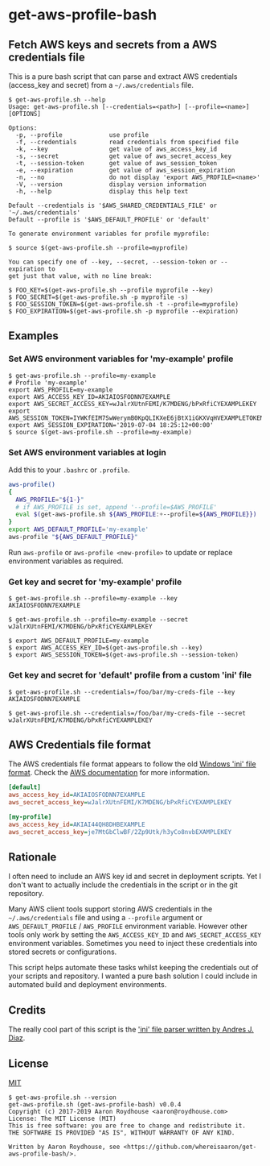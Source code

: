 # get-aws-profile-bash

<!--
![Release](https://img.shields.io/github/release/whereisaaron/get-aws-profile-bash.svg)
-->

## Fetch AWS keys and secrets from a AWS credentials file

This is a pure bash script that can parse and extract AWS credentials (access_key and secret) from a `~/.aws/credentials` file.

```console
$ get-aws-profile.sh --help
Usage: get-aws-profile.sh [--credentials=<path>] [--profile=<name>] [OPTIONS]

Options:
  -p, --profile             use profile
  -f, --credentials         read credentials from specified file
  -k, --key                 get value of aws_access_key_id
  -s, --secret              get value of aws_secret_access_key
  -t, --session-token       get value of aws_session_token
  -e, --expiration          get value of aws_session_expiration
  -n, --no                  do not display 'export AWS_PROFILE=<name>'
  -V, --version             display version information
  -h, --help                display this help text

Default --credentials is '$AWS_SHARED_CREDENTIALS_FILE' or '~/.aws/credentials'
Default --profile is '$AWS_DEFAULT_PROFILE' or 'default'

To generate environment variables for profile myprofile:

$ source $(get-aws-profile.sh --profile=myprofile)

You can specify one of --key, --secret, --session-token or --expiration to
get just that value, with no line break:

$ FOO_KEY=$(get-aws-profile.sh --profile myprofile --key)
$ FOO_SECRET=$(get-aws-profile.sh -p myprofile -s)
$ FOO_SESSION_TOKEN=$(get-aws-profile.sh -t --profile=myprofile)
$ FOO_EXPIRATION=$(get-aws-profile.sh -p myprofile --expiration)

```

## Examples

### Set AWS environment variables for 'my-example' profile

```console
$ get-aws-profile.sh --profile=my-example
# Profile 'my-example'
export AWS_PROFILE=my-example
export AWS_ACCESS_KEY_ID=AKIAIOSFODNN7EXAMPLE
export AWS_SECRET_ACCESS_KEY=wJalrXUtnFEMI/K7MDENG/bPxRfiCYEXAMPLEKEY
export AWS_SESSION_TOKEN=IYWKfEIM7SwWerymB0KpQLIKXeE6jBtX1iGKXVqHVEXAMPLETOKEN
export AWS_SESSION_EXPIRATION='2019-07-04 18:25:12+00:00'
$ source $(get-aws-profile.sh --profile=my-example)
```

### Set AWS environment variables at login

Add this to your `.bashrc` or `.profile`.

```bash
aws-profile()
{
  AWS_PROFILE="${1-}"
  # if AWS_PROFILE is set, append '--profile=$AWS_PROFILE'
  eval $(get-aws-profile.sh ${AWS_PROFILE:+--profile=${AWS_PROFILE}})
}
export AWS_DEFAULT_PROFILE='my-example'
aws-profile "${AWS_DEFAULT_PROFILE}"
```

Run `aws-profile` or `aws-profile <new-profile>` to update or replace environment variables as required.

### Get key and secret for 'my-example' profile

```console
$ get-aws-profile.sh --profile=my-example --key
AKIAIOSFODNN7EXAMPLE

$ get-aws-profile.sh --profile=my-example --secret
wJalrXUtnFEMI/K7MDENG/bPxRfiCYEXAMPLEKEY

$ export AWS_DEFAULT_PROFILE=my-example
$ export AWS_ACCESS_KEY_ID=$(get-aws-profile.sh --key)
$ export AWS_SESSION_TOKEN=$(get-aws-profile.sh --session-token)
```

### Get key and secret for 'default' profile from a custom 'ini' file

```console
$ get-aws-profile.sh --credentials=/foo/bar/my-creds-file --key
AKIAIOSFODNN7EXAMPLE

$ get-aws-profile.sh --credentials=/foo/bar/my-creds-file --secret
wJalrXUtnFEMI/K7MDENG/bPxRfiCYEXAMPLEKEY
```

## AWS Credentials file format

The AWS credentials file format appears to follow the old [Windows 'ini' file format](https://en.wikipedia.org/wiki/INI_file). Check the [AWS documentation](http://docs.aws.amazon.com/cli/latest/userguide/cli-chap-getting-started.html) for more information.

```ini
[default]
aws_access_key_id=AKIAIOSFODNN7EXAMPLE
aws_secret_access_key=wJalrXUtnFEMI/K7MDENG/bPxRfiCYEXAMPLEKEY

[my-profile]
aws_access_key_id=AKIAI44QH8DHBEXAMPLE
aws_secret_access_key=je7MtGbClwBF/2Zp9Utk/h3yCo8nvbEXAMPLEKEY
```

## Rationale

I often need to include an AWS key id and secret in deployment scripts. Yet I don't want to actually include the credentials in the script or in the git repository.

Many AWS client tools support storing AWS credentials in the `~/.aws/credentials` file and using a `--profile` argument or `AWS_DEFAULT_PROFILE` / `AWS_PROFILE` environment variable. However other tools only work by setting the `AWS_ACCESS_KEY_ID` and `AWS_SECRET_ACCESS_KEY` environment variables. Sometimes you need to inject these credentials into stored secrets or configurations.

This script helps automate these tasks whilst keeping the credentials out of your scripts and repository. I wanted a pure bash solution I could include in automated build and deployment environments.

## Credits

The really cool part of this script is the ['ini' file parser written by Andres J. Diaz](https://web.archive.org/web/20180826221418/http://theoldschooldevops.com/2008/02/09/bash-ini-parser/).

## License

[MIT](./LICENSE)

```console
$ get-aws-profile.sh --version
get-aws-profile.sh (get-aws-profile-bash) v0.0.4
Copyright (c) 2017-2019 Aaron Roydhouse <aaron@roydhouse.com>
License: The MIT License (MIT)
This is free software: you are free to change and redistribute it.
THE SOFTWARE IS PROVIDED "AS IS", WITHOUT WARRANTY OF ANY KIND.

Written by Aaron Roydhouse, see <https://github.com/whereisaaron/get-aws-profile-bash/>.
```
